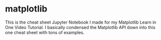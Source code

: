 # matplotlib
This is the cheat sheet Jupyter Notebook I made for my Matplotlib Learn in One Video Tutorial. I basically condensed the Matplotlib API down into this one cheat sheet with tons of examples.
